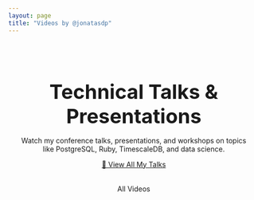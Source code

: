 ```yaml
---
layout: page
title: "Videos by @jonatasdp"
---
```

<link rel="stylesheet" href="https://cdnjs.cloudflare.com/ajax/libs/font-awesome/6.4.2/css/all.min.css">
<link rel="stylesheet" href="/assets/css/talks.css">
<link rel="stylesheet" href="/assets/css/topic-colors.css">

<div class="videos-container">
  <div class="videos-header">
    <h1>Technical Talks & Presentations</h1>
  </div>
  
  <div class="videos-intro">
    <p>Watch my conference talks, presentations, and workshops on topics like PostgreSQL, Ruby, TimescaleDB, and data science.</p>
    <p class="talks-link"><a href="/talks" class="btn btn-primary">🎤 View All My Talks</a></p>
  </div>
  
  <div class="category-filters">
    <div class="filter-button active topic-all-videos" data-filter="all">All Videos</div>
    <!-- Topics will be populated by JavaScript -->
  </div>
  
  <div class="videos-list">
    <!-- Videos will be populated by JavaScript -->
  </div>
</div>

<!-- Video template for JavaScript -->
<template id="video-template">
  <div class="video-card">
    <div class="video-embed">
      <!-- YouTube embed will be inserted here -->
    </div>
    <div class="video-details">
      <h3 class="video-title"></h3>
      <div class="video-meta">
        <span class="video-event"></span>
        <span class="video-date"></span>
        <span class="video-location"></span>
      </div>
      <div class="video-topics"></div>
      <div class="video-links">
        <a href="#" class="event-link" target="_blank"><i class="fas fa-external-link-alt"></i> Event Page</a>
        <a href="#" class="slides-link" target="_blank"><i class="fas fa-file-powerpoint"></i> Slides</a>
        <a href="#" class="github-link" target="_blank"><i class="fab fa-github"></i> GitHub</a>
      </div>
    </div>
  </div>
</template>

<!-- Pass data to JavaScript -->
<script>
// Make data available globally
window.talksJson = {{ site.data.talks.talks | jsonify }};
window.topicColors = {};
{% for topic in site.data.talks.topics %}
window.topicColors["{{ topic.name }}"] = "{{ topic.color }}";
{% endfor %}
</script>

<!-- Load the external JavaScript file -->
<script src="/assets/js/videos.js"></script>

<style>
.videos-container {
  max-width: 1200px;
  margin: 0 auto;
  padding: 20px;
}

.videos-header h1 {
  font-size: 2.5rem;
  margin-bottom: 1rem;
  text-align: center;
}

.videos-intro {
  text-align: center;
  margin-bottom: 2rem;
}

.category-filters {
  display: flex;
  flex-wrap: wrap;
  justify-content: center;
  gap: 10px;
  margin-bottom: 30px;
}

.videos-list {
  display: grid;
  grid-template-columns: 1fr;
  gap: 30px;
}

.video-card {
  display: flex;
  flex-direction: column;
  background: rgba(30, 30, 30, 0.7);
  border: 1px solid rgba(255, 255, 255, 0.1);
  border-radius: 10px;
  overflow: hidden;
  transition: transform 0.3s ease, box-shadow 0.3s ease;
}

.video-card:hover {
  transform: translateY(-5px);
  box-shadow: 0 10px 20px rgba(0, 0, 0, 0.3);
}

.video-embed {
  position: relative;
  padding-bottom: 56.25%; /* 16:9 aspect ratio */
  height: 0;
  overflow: hidden;
}

.video-embed iframe {
  position: absolute;
  top: 0;
  left: 0;
  width: 100%;
  height: 100%;
}

.video-details {
  padding: 20px;
}

.video-title {
  font-size: 1.5rem;
  margin-bottom: 10px;
}

.video-meta {
  display: flex;
  flex-wrap: wrap;
  gap: 10px;
  margin-bottom: 15px;
  color: #ccc;
  font-size: 0.9rem;
}

.video-topics {
  display: flex;
  flex-wrap: wrap;
  gap: 8px;
  margin-bottom: 15px;
}

.video-links {
  display: flex;
  gap: 15px;
}

.video-links a {
  color: #ccc;
  text-decoration: none;
  font-size: 0.9rem;
  transition: color 0.2s ease;
}

.video-links a:hover {
  color: #fff;
}

.no-videos-message {
  text-align: center;
  padding: 50px 20px;
  background: rgba(30, 30, 30, 0.7);
  border-radius: 10px;
  margin: 20px auto;
}

.no-videos-message i {
  font-size: 4rem;
  color: #999;
  margin-bottom: 20px;
}

.no-videos-message p {
  font-size: 1.2rem;
  color: #ccc;
}

@media (min-width: 768px) {
  .videos-list {
    grid-template-columns: repeat(2, 1fr);
  }
}

@media (min-width: 1200px) {
  .videos-list {
    grid-template-columns: repeat(2, 1fr);
  }
}
</style> 